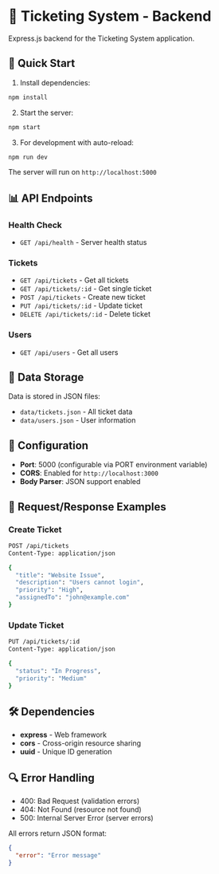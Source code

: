 # 🎫 Ticketing System - Backend

Express.js backend for the Ticketing System application.

## 🚀 Quick Start

1. Install dependencies:
```bash
npm install
```

2. Start the server:
```bash
npm start
```

3. For development with auto-reload:
```bash
npm run dev
```

The server will run on `http://localhost:5000`

## 📊 API Endpoints

### Health Check
- `GET /api/health` - Server health status

### Tickets
- `GET /api/tickets` - Get all tickets
- `GET /api/tickets/:id` - Get single ticket
- `POST /api/tickets` - Create new ticket
- `PUT /api/tickets/:id` - Update ticket
- `DELETE /api/tickets/:id` - Delete ticket

### Users
- `GET /api/users` - Get all users

## 📁 Data Storage

Data is stored in JSON files:
- `data/tickets.json` - All ticket data
- `data/users.json` - User information

## 🔧 Configuration

- **Port**: 5000 (configurable via PORT environment variable)
- **CORS**: Enabled for `http://localhost:3000`
- **Body Parser**: JSON support enabled

## 📝 Request/Response Examples

### Create Ticket
```bash
POST /api/tickets
Content-Type: application/json

{
  "title": "Website Issue",
  "description": "Users cannot login",
  "priority": "High",
  "assignedTo": "john@example.com"
}
```

### Update Ticket
```bash
PUT /api/tickets/:id
Content-Type: application/json

{
  "status": "In Progress",
  "priority": "Medium"
}
```

## 🛠️ Dependencies

- **express** - Web framework
- **cors** - Cross-origin resource sharing
- **uuid** - Unique ID generation

## 🔍 Error Handling

- 400: Bad Request (validation errors)
- 404: Not Found (resource not found)
- 500: Internal Server Error (server errors)

All errors return JSON format:
```json
{
  "error": "Error message"
}
```

